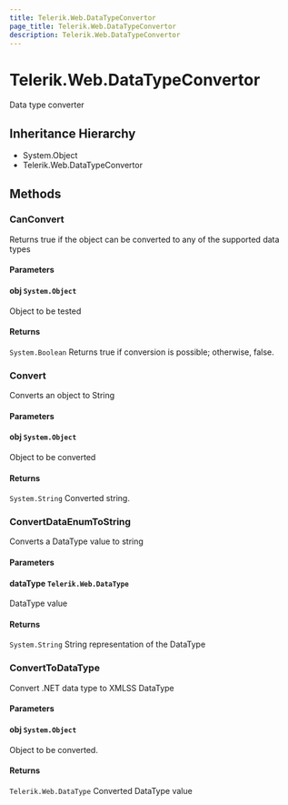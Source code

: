 ```yaml
---
title: Telerik.Web.DataTypeConvertor
page_title: Telerik.Web.DataTypeConvertor
description: Telerik.Web.DataTypeConvertor
---
```


# Telerik.Web.DataTypeConvertor

Data type converter

## Inheritance Hierarchy

* System.Object
* Telerik.Web.DataTypeConvertor

## Methods

###  CanConvert

Returns true if the object can be converted to any of the supported data types

#### Parameters

#### obj `System.Object`

Object to be tested

#### Returns

`System.Boolean` Returns true if conversion is possible; otherwise, false.

###  Convert

Converts an object to String

#### Parameters

#### obj `System.Object`

Object to be converted

#### Returns

`System.String` Converted string.

###  ConvertDataEnumToString

Converts a DataType value to string

#### Parameters

#### dataType `Telerik.Web.DataType`

DataType value

#### Returns

`System.String` String representation of the DataType

###  ConvertToDataType

Convert .NET data type to XMLSS DataType

#### Parameters

#### obj `System.Object`

Object to be converted.

#### Returns

`Telerik.Web.DataType` Converted DataType value

